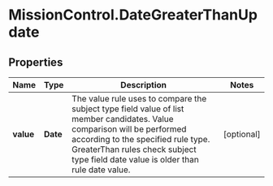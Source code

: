 # MissionControl.DateGreaterThanUpdate

## Properties
Name | Type | Description | Notes
------------ | ------------- | ------------- | -------------
**value** | **Date** | The value rule uses to compare the subject type field value of list member candidates. Value comparison will be performed according to the specified rule type. GreaterThan rules check subject type field date value is older than rule date value. | [optional] 
